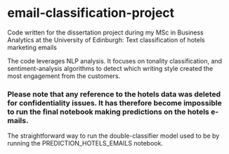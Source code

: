 # email-classification-project
Code written for the dissertation project during my MSc in Business Analytics at the University of Edinburgh: Text classification of hotels marketing emails

The code leverages NLP analysis. It focuses on tonality classification, and sentiment-analysis algorithms to detect which writing style created the most engagement from the customers.

### Please note that any reference to the hotels data was deleted for confidentiality issues. It has therefore become impossible to run the final notebook making predictions on the hotels e-mails. 
The straightforward way to run the double-classifier model used to be by running the PREDICTION_HOTELS_EMAILS notebook.
